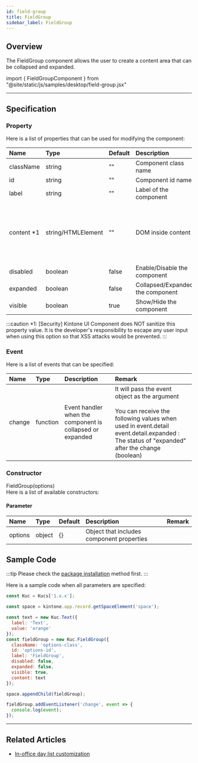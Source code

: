 ```yaml
---
id: field-group
title: FieldGroup
sidebar_label: FieldGroup
---
```


## Overview
The FieldGroup component allows the user to create a content area that can be collapsed and expanded.

import { FieldGroupComponent } from "@site/static/js/samples/desktop/field-group.jsx"

<FieldGroupComponent />

---

## Specification

### Property

Here is a list of properties that can be used for modifying the component:

| Name | Type | Default | Description | Remark |
| :--- | :--- | :--- | :--- | :--- |
| className | string | "" | Component class name |  |
| id | string | "" | Component id name |  |
| label | string | "" | Label of the component | |
| content *1 | string/HTMLElement | "" | DOM inside content | If a string with HTML is set, it will be automatically converted to HTML and displayed as it is |
| disabled | boolean | false | Enable/Disable the component | |
| expanded | boolean | false | Collapsed/Expanded the component | |
| visible | boolean | true | Show/Hide the component | |

:::caution
*1: [Security] Kintone UI Component does NOT sanitize this property value. It is the developer's responsibility to escape any user input when using this option so that XSS attacks would be prevented.
:::

### Event

Here is a list of events that can be specified:

| Name | Type | Description | Remark |
| :--- | :--- | :--- | :--- |
| change | function | Event handler when the component is collapsed or expanded | It will pass the event object as the argument <br/><br/>You can receive the following values when used in event.detail<br/>event.detail.expanded : The status of "expanded" after the change (boolean) |

### Constructor

FieldGroup(options)<br/>
Here is a list of available constructors:

#### Parameter

| Name | Type | Default | Description | Remark |
| :--- | :--- | :--- | :--- | :--- |
| options | object | \{\} | Object that includes component properties | |

## Sample Code
:::tip
Please check the [package installation](../../getting-started/quick-start.md#installation) method first.
:::

Here is a sample code when all parameters are specified:

```javascript
const Kuc = Kucs['1.x.x'];

const space = kintone.app.record.getSpaceElement('space');

const text = new Kuc.Text({
  label: 'Text',
  value: 'orange'
});
const fieldGroup = new Kuc.FieldGroup({
  className: 'options-class',
  id: 'options-id',
  label: 'FieldGroup',
  disabled: false,
  expanded: false,
  visible: true,
  content: text
});

space.appendChild(fieldGroup);

fieldGroup.addEventListener('change', event => {
  console.log(event);
});
```

---

## Related Articles

- [In-office day list customization](../../guides/in-office-day-list-customization.md)